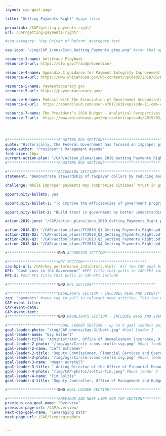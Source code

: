 ```yaml
---
layout: cap-goal-page

title: "Getting Payments Right" #page title

permalink: /CAP/getting-payments-right/
url: /CAP/getting-payments-right/

#cap-category: "Key Driver of Reform" #category text

cap-icon: "/img/CAP_icons/Icon_Getting_Payments_gray.png" #icon that appears next to title

resource-3-name: Antifraud Playbook
resource-3-url: https://cfo.gov/fraudprevention/

resource-4-name: Appendix C guidance for Payment Integrity Improvement
resource-4-url: https://www.whitehouse.gov/wp-content/uploads/2018/06/M-18-20.pdf

resource-5-name: Paymentaccuracy.gov
resource-5-url: https://paymentaccuracy.gov/

resource-6-name: Podcast with the Association of Government Accountants - Episode 11 - OMB Circular A-123 Appendix C
resource-6-url:  https://soundcloud.com/user-478171638/episode-11-omb-circular-a-123-appendix-c

resource-7-name: The President’s 2020 Budget - Analytical Perspectives - Payment Integrity Chapter
resource-7-url:  https://www.whitehouse.gov/wp-content/uploads/2019/03/ap_9_integrity-fy2020.pdf




#***********************FLOATING BOX SECTION*****************************
quote: "Historically, the Federal Government has focused on improper payments broadly, including process errors that do not affect money paid, rather than strategically targeting monetary loss to taxpayers." #appears in the gray text box
quote-author: "President's Management Agenda"
font-size: 16px
current-action-plan: "/CAP/action_plans/june_2019_Getting_Payments_Right.pdf"
#***********************FLOATING BOX SECTION*****************************

#***********************ACCORDION SECTION*****************************
statement: "Demonstrate stewardship of taxpayer dollars by reducing monetary loss and making payments correctly the first time." #first accordion text

challenge: While improper payments may compromise citizens’ trust in government, they are not always indicative of fraud, nor do they necessarily represent payments that should not have been made. Having the right information and the capacity to address root causes are critical components. #second accordion text

opportunity-bullets: yes

opportunity-bullet-1: "To improve the efficiencies of government programs by focusing on getting government payments right the first time they are made and reducing the cost associated with an incorrect payment." #third accordion text

opportunity-bullet-2: "Build trust in government by better understanding the nature of improper payments and their relationship to payment integrity."

action-2019-june: "/CAP/action_plans/june_2019_Getting_Payments_Right.pdf"

action-2018-Q1: "/CAP/action_plans/FY2018_Q1_Getting_Payments_Right.pdf"
action-2018-Q2: "/CAP/action_plans/FY2018_Q2_Getting_Payments_Right.pdf"
action-2018-Q3: "/CAP/action_plans/FY2018_Q3_Getting_Payments_Right.pdf"
action-2018-Q4: "/CAP/action_plans/FY2018_Q4_Getting_Payments_Right.pdf"

#***********************END ACCORDION SECTION*****************************

#***********************KPI SECTION*****************************
cap-kpi-url: /CAP/key_performance_indicators.html/  #if the CAP goal has a KPI, it will appear as a button under the title. The button links to the KPI accordion section
KPI: "Cash Loss to the Government" #KPI title that pulls in CAP-KPI include
KPI-2: #2nd KPI title that pulls in CAP-KPI include

#***********************END KPI SECTION*****************************

#***********************HIGHLIGHTS SECTION - INCLUDES NEWS AND EVENTS*****************************
tag: "payments" #news tag to pull in relevant news articles. This tag needs to be included in the "post" front matter
CAP-event-title:
CAP-event-date:
CAP-event-text:
#***********************END HIGHLIGHTS SECTION - INCLUDES NEWS AND EVENTS*****************************

#************************GOAL LEADER SECTION - up to 6 goal leaders possible by creating up to 6 sections below***************************
goal-leader-photo: "/img/CAP-photos/Gay-Gilbert.jpg" #Goal leader 1
goal-leader-name: "Gay Gilbert"
goal-leader-title: "Administrator, Office of Unemployment Insurance, U.S. Department of Labor"
goal-leader-2-photo: "/img/agr/Circle-icons-profle.svg.png" #Goal leader 2
goal-leader-2-name: "Jeff Schramek"
goal-leader-2-title: "Deputy Commissioner, Financial Services and Operations, Bureau of the Fiscal Service"
goal-leader-3-photo: "/img/agr/Circle-icons-profle.svg.png" #Goal leader 2
goal-leader-3-name: "Megan Worstell"
goal-leader-3-title: " Acting Director of the Office of Financial Management and Chief Financial Officer, Centers for Medicare and Medicaid Services"
goal-leader-4-photo: "/img/CAP-photos/soltis-tim.jpeg" #Goal leader 2
goal-leader-4-name: "Tim Soltis"
goal-leader-4-title: "Deputy Controller, Office of Management and Budget"

#***********************END GOAL LEADER SECTION*****************************8

#***********************PREVIOUS AND NEXT LINK FOR TOP SECTION*****************************8
previous-cap-goal-name: "Overview"
previous-page-url: /CAP/overview/
next-cap-goal-name: "Leveraging Data"
next-page-url: /CAP/leveragingdata


---  
```

